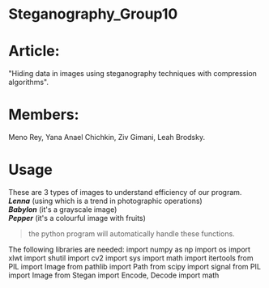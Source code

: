 # Steganography_Group10

# Article:
"Hiding data in images using steganography techniques with compression algorithms".

# Members:
Meno Rey, Yana Anael Chichkin, Ziv Gimani, Leah Brodsky.

# Usage
These are 3 types of images to understand efficiency of our program.  
***Lenna*** (using which is a trend in photographic operations)  
***Babylon*** (it's a grayscale image)  
***Pepper*** (it's a colourful image with fruits)  
> the python program will automatically handle these functions.

The following libraries are needed:
import numpy as np
import os
import xlwt
import shutil
import cv2
import sys
import math
import itertools
from PIL import Image
from pathlib import Path
from scipy import signal
from PIL import Image
from Stegan import Encode, Decode
import math
